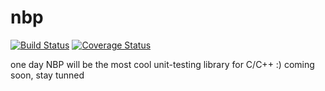 # nbp

[![Build Status](https://travis-ci.com/aenachescu/nbp.svg?branch=master)](https://travis-ci.com/EnachescuAlin/nbp)
[![Coverage Status](https://coveralls.io/repos/github/aenachescu/nbp/badge.svg?branch=master)](https://coveralls.io/github/aenachescu/nbp?branch=master)

one day NBP will be the most cool unit-testing library for C/C++ :)
coming soon, stay tunned
